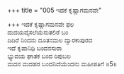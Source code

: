 +++
title = "005 ಇದಕೆ ಕೃಷ್ಣಾಗಮನವೇ"

+++
ಇದಕೆ ಕೃಷ್ಣಾಗಮನವೇ ಫಲ  
ದುದಯವೈಸಲೆಯೆನುತಲಿರೆ ಬಂ  
ದಿದಿರೆ ನಿಂದನು ದೂತನಮಲ ದ್ವಾರಕಾಪುರದ   
ಇದೆ ಕೃಪಾನಿಧಿ ಬಂದನಸುರಾ  
ಭ್ಯುದಯ ಘಾತಕ ಬಂದ ರಿಪುಬಲ  
ಮದನ ಮದಹರ ಬಂದನಿದೆಯೆಂದನು ಮಹೀಪತಿಗೆ      ॥5॥